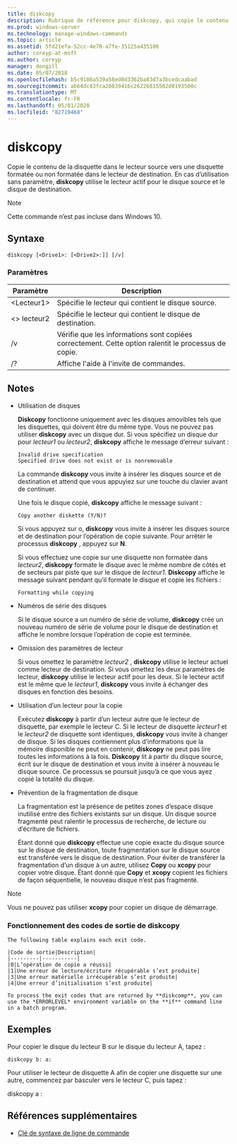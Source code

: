 ```yaml
---
title: diskcopy
description: Rubrique de référence pour diskcopy, qui copie le contenu de la disquette dans le lecteur source sur une disquette formatée ou non formatée dans le lecteur de destination.
ms.prod: windows-server
ms.technology: manage-windows-commands
ms.topic: article
ms.assetid: 5fd21efa-52cc-4e70-a7fe-35125a435106
author: coreyp-at-msft
ms.author: coreyp
manager: dongill
ms.date: 05/07/2018
ms.openlocfilehash: b5c9186a539a58ed0d3362ba83d7a3bcedcaabad
ms.sourcegitcommit: ab64dc83fca28039416c26226815502d0193500c
ms.translationtype: MT
ms.contentlocale: fr-FR
ms.lasthandoff: 05/01/2020
ms.locfileid: "82719468"
---
```

# <a name="diskcopy"></a>diskcopy

Copie le contenu de la disquette dans le lecteur source vers une disquette formatée ou non formatée dans le lecteur de destination. En cas d’utilisation sans paramètre, **diskcopy** utilise le lecteur actif pour le disque source et le disque de destination.



> [!NOTE]
> Cette commande n’est pas incluse dans Windows 10.

## <a name="syntax"></a>Syntaxe

```
diskcopy [<Drive1>: [<Drive2>:]] [/v]
```

### <a name="parameters"></a>Paramètres

|Paramètre|Description|
|---------|-----------|
|\<Lecteur1>|Spécifie le lecteur qui contient le disque source.|
|\<> lecteur2|Spécifie le lecteur qui contient le disque de destination.|
|/v|Vérifie que les informations sont copiées correctement. Cette option ralentit le processus de copie.|
|/?|Affiche l'aide à l'invite de commandes.|

## <a name="remarks"></a>Notes 

-   Utilisation de disques

    **Diskcopy** fonctionne uniquement avec les disques amovibles tels que les disquettes, qui doivent être du même type. Vous ne pouvez pas utiliser **diskcopy** avec un disque dur. Si vous spécifiez un disque dur pour *lecteur1* ou *lecteur2*, **diskcopy** affiche le message d’erreur suivant :  
    ```
    Invalid drive specification
    Specified drive does not exist or is nonremovable
    ```  
    La commande **diskcopy** vous invite à insérer les disques source et de destination et attend que vous appuyiez sur une touche du clavier avant de continuer.

    Une fois le disque copié, **diskcopy** affiche le message suivant :  
    ```
    Copy another diskette (Y/N)?
    ```  
    Si vous appuyez sur o, **diskcopy** vous invite à insérer les disques source et de destination pour l’opération de copie suivante. Pour arrêter le processus **diskcopy** , appuyez sur **N**.

    Si vous effectuez une copie sur une disquette non formatée dans *lecteur2*, **diskcopy** formate le disque avec le même nombre de côtés et de secteurs par piste que sur le disque de *lecteur1*. **Diskcopy** affiche le message suivant pendant qu’il formate le disque et copie les fichiers :  
    ```
    Formatting while copying
    ```  
-   Numéros de série des disques

    Si le disque source a un numéro de série de volume, **diskcopy** crée un nouveau numéro de série de volume pour le disque de destination et affiche le nombre lorsque l’opération de copie est terminée.
-   Omission des paramètres de lecteur

    Si vous omettez le paramètre *lecteur2* , **diskcopy** utilise le lecteur actuel comme lecteur de destination. Si vous omettez les deux paramètres de lecteur, **diskcopy** utilise le lecteur actif pour les deux. Si le lecteur actif est le même que le *lecteur1*, **diskcopy** vous invite à échanger des disques en fonction des besoins.
-   Utilisation d’un lecteur pour la copie

    Exécutez **diskcopy** à partir d’un lecteur autre que le lecteur de disquette, par exemple le lecteur C. Si le lecteur de disquette *lecteur1* et le *lecteur2* de disquette sont identiques, **diskcopy** vous invite à changer de disque. Si les disques contiennent plus d’informations que la mémoire disponible ne peut en contenir, **diskcopy** ne peut pas lire toutes les informations à la fois. **Diskcopy** lit à partir du disque source, écrit sur le disque de destination et vous invite à insérer à nouveau le disque source. Ce processus se poursuit jusqu’à ce que vous ayez copié la totalité du disque.
-   Prévention de la fragmentation de disque

    La fragmentation est la présence de petites zones d’espace disque inutilisé entre des fichiers existants sur un disque. Un disque source fragmenté peut ralentir le processus de recherche, de lecture ou d’écriture de fichiers.

    Étant donné que **diskcopy** effectue une copie exacte du disque source sur le disque de destination, toute fragmentation sur le disque source est transférée vers le disque de destination. Pour éviter de transférer la fragmentation d’un disque à un autre, utilisez **Copy** ou **xcopy** pour copier votre disque. Étant donné que **Copy** et **xcopy** copient les fichiers de façon séquentielle, le nouveau disque n’est pas fragmenté.

> [!NOTE]
> Vous ne pouvez pas utiliser **xcopy** pour copier un disque de démarrage.

### <a name="understanding-diskcopy-exit-codes"></a>Fonctionnement des codes de sortie de **diskcopy**

    The following table explains each exit code.
    
    |Code de sortie|Description|
    |---------|-----------|
    |0|L’opération de copie a réussi|
    |1|Une erreur de lecture/écriture récupérable s’est produite|
    |3|Une erreur matérielle irrécupérable s’est produite|
    |4|Une erreur d’initialisation s’est produite|

    To process the exit codes that are returned by **diskcomp**, you can use the *ERRORLEVEL* environment variable on the **if** command line in a batch program.

## <a name="examples"></a>Exemples

Pour copier le disque du lecteur B sur le disque du lecteur A, tapez :
```
diskcopy b: a:
```
Pour utiliser le lecteur de disquette A afin de copier une disquette sur une autre, commencez par basculer vers le lecteur C, puis tapez :

diskcopy a :

## <a name="additional-references"></a>Références supplémentaires

- [Clé de syntaxe de ligne de commande](command-line-syntax-key.md)